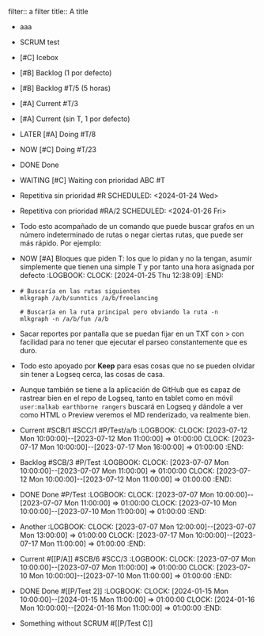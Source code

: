 filter:: a filter
title:: A title
- aaa

- SCRUM test

- [#C] Icebox

- [#B] Backlog (1 por defecto)

- [#B] Backlog #T/5 (5 horas)

- [#A] Current #T/3

- [#A] Current (sin T, 1 por defecto)

- LATER [#A] Doing #T/8

- NOW [#C] Doing #T/23

- DONE Done

- WAITING [#C] Waiting con prioridad ABC #T

- Repetitiva sin prioridad #R
  SCHEDULED: <2024-01-24 Wed>

- Repetitiva con prioridad #RA/2
  SCHEDULED: <2024-01-26 Fri>

- Todo esto acompañado de un comando que puede buscar grafos en un número indeterminado de rutas o negar ciertas rutas, que puede ser más rápido. Por ejemplo:

- NOW [#A] Bloques que piden T: los que lo pidan y no la tengan, asumir simplemente que tienen una simple T y por tanto una hora asignada por defecto
  :LOGBOOK:
  CLOCK: [2024-01-25 Thu 12:38:09]
  :END:

- ```shell
  # Buscaría en las rutas siguientes
  mlkgraph /a/b/sunntics /a/b/freelancing

  # Buscaría en la ruta principal pero obviando la ruta -n
  mlkgraph -n /a/b/fun /a/b
  ```
- Sacar reportes por pantalla que se puedan fijar en un TXT con > con facilidad para no tener que ejecutar el parseo constantemente que es duro.
- Todo esto apoyado por **Keep** para esas cosas que no se pueden olvidar sin tener a Logseq cerca, las cosas de casa.
- Aunque también se tiene a la aplicación de GitHub que es capaz de rastrear bien en el repo de Logseq, tanto en tablet como en móvil `user:malkab earthborne rangers` buscará en Logseq y dándole a ver como HTML o Preview veremos el MD renderizado, va realmente bien.

- Current #SCB/1 #SCC/1 #P/Test/a/b
  :LOGBOOK:
  CLOCK: [2023-07-12 Mon 10:00:00]--[2023-07-12 Mon 11:00:00] =>  01:00:00
  CLOCK: [2023-07-17 Mon 10:00:00]--[2023-07-17 Mon 16:00:00] =>  01:00:00
  :END:

- Backlog #SCB/3 #P/Test
  :LOGBOOK:
  CLOCK: [2023-07-07 Mon 10:00:00]--[2023-07-07 Mon 11:00:00] =>  01:00:00
  CLOCK: [2023-07-12 Mon 10:00:00]--[2023-07-12 Mon 11:00:00] =>  01:00:00
  :END:

- DONE Done #P/Test
  :LOGBOOK:
  CLOCK: [2023-07-07 Mon 10:00:00]--[2023-07-07 Mon 11:00:00] =>  01:00:00
  CLOCK: [2023-07-10 Mon 10:00:00]--[2023-07-10 Mon 11:00:00] =>  01:00:00
  :END:

- Another
  :LOGBOOK:
  CLOCK: [2023-07-07 Mon 12:00:00]--[2023-07-07 Mon 13:00:00] =>  01:00:00
  CLOCK: [2023-07-17 Mon 10:00:00]--[2023-07-17 Mon 11:00:00] =>  01:00:00
  :END:

- Current #[[P/A]] #SCB/6 #SCC/3
  :LOGBOOK:
  CLOCK: [2023-07-07 Mon 10:00:00]--[2023-07-07 Mon 11:00:00] =>  01:00:00
  CLOCK: [2023-07-10 Mon 10:00:00]--[2023-07-10 Mon 11:00:00] =>  01:00:00
  :END:

- DONE Done #[[P/Test 2]]
  :LOGBOOK:
  CLOCK: [2024-01-15 Mon 10:00:00]--[2024-01-15 Mon 11:00:00] =>  01:00:00
  CLOCK: [2024-01-16 Mon 10:00:00]--[2024-01-16 Mon 11:00:00] =>  01:00:00
  :END:

- Something without SCRUM #[[P/Test C]]
